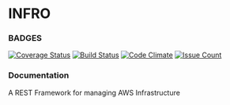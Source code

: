 # INFRO


### BADGES

[![Coverage Status](https://coveralls.io/repos/github/rajatguptarg/infro/badge.svg?branch=master)](https://coveralls.io/github/rajatguptarg/infro?branch=master)
[![Build Status](https://travis-ci.org/rajatguptarg/infro.svg?branch=master)](https://travis-ci.org/rajatguptarg/infro)
[![Code Climate](https://codeclimate.com/github/rajatguptarg/infro/badges/gpa.svg)](https://codeclimate.com/github/rajatguptarg/infro)
[![Issue Count](https://codeclimate.com/github/rajatguptarg/infro/badges/issue_count.svg)](https://codeclimate.com/github/rajatguptarg/infro)


### Documentation

A REST Framework for managing AWS Infrastructure
